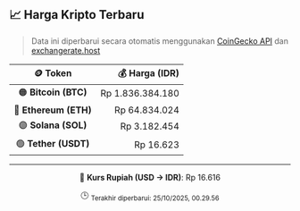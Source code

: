 

<!-- HARGA_KRIPTO -->
## 📈 Harga Kripto Terbaru

> Data ini diperbarui secara otomatis menggunakan [CoinGecko API](https://www.coingecko.com/) dan [exchangerate.host](https://exchangerate.host/)

<div align="center">

| 🪙 Token | 💰 Harga (IDR) |
|:------:|---------------:|
| 🟠 **Bitcoin (BTC)**   | Rp 1.836.384.180 |
| 🔵 **Ethereum (ETH)**  | Rp 64.834.024 |
| 🟣 **Solana (SOL)**    | Rp 3.182.454 |
| 🟢 **Tether (USDT)**   | Rp 16.623 |

---

💱 **Kurs Rupiah (USD → IDR)**: Rp 16.616

🕒 <sub>Terakhir diperbarui: 25/10/2025, 00.29.56</sub>

</div>
<!-- /HARGA_KRIPTO -->